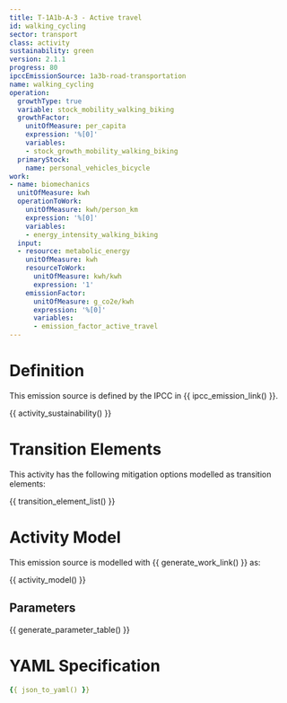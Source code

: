 ```yaml
---
title: T-1A1b-A-3 - Active travel
id: walking_cycling
sector: transport
class: activity
sustainability: green
version: 2.1.1
progress: 80
ipccEmissionSource: 1a3b-road-transportation
name: walking_cycling
operation:
  growthType: true
  variable: stock_mobility_walking_biking
  growthFactor:
    unitOfMeasure: per_capita
    expression: '%[0]'
    variables:
    - stock_growth_mobility_walking_biking
  primaryStock:
    name: personal_vehicles_bicycle
work:
- name: biomechanics
  unitOfMeasure: kwh
  operationToWork:
    unitOfMeasure: kwh/person_km
    expression: '%[0]'
    variables:
    - energy_intensity_walking_biking
  input:
  - resource: metabolic_energy
    unitOfMeasure: kwh
    resourceToWork:
      unitOfMeasure: kwh/kwh
      expression: '1'
    emissionFactor:
      unitOfMeasure: g_co2e/kwh
      expression: '%[0]'
      variables:
      - emission_factor_active_travel
---
```

# Definition
This emission source is defined by the IPCC in {{ ipcc_emission_link() }}.

{{ activity_sustainability() }}

# Transition Elements

This activity has the following mitigation options modelled as transition elements:

{{ transition_element_list() }}

# Activity Model
This emission source is modelled with {{ generate_work_link() }} as:

{{ activity_model() }}

## Parameters

{{ generate_parameter_table() }}

# YAML Specification

```yaml
{{ json_to_yaml() }}
```